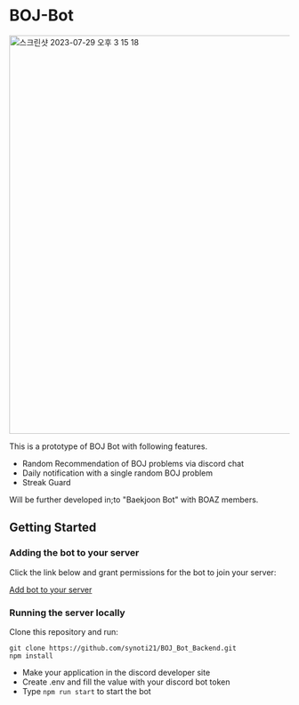 # BOJ-Bot
<img width="717" alt="스크린샷 2023-07-29 오후 3 15 18" src="https://github.com/synoti21/BOJ_Bot_Backend/assets/58936172/a5352f63-7f78-4f8e-a039-43d595dc7b10">

This is a prototype of BOJ Bot with following features.
- Random Recommendation of BOJ problems via discord chat
- Daily notification with a single random BOJ problem
- Streak Guard

Will be further developed in;to "Baekjoon Bot" with BOAZ members.

## Getting Started
### Adding the bot to your server
Click the link below and grant permissions for the bot to join your server:

[Add bot to your server](https://discord.com/api/oauth2/authorize?client_id=1133277476869640212&permissions=18432&scope=bot)


### Running the server locally
Clone this repository and run:
```
git clone https://github.com/synoti21/BOJ_Bot_Backend.git
npm install
```
- Make your application in the discord developer site
- Create .env and fill the value with your discord bot token
- Type `npm run start` to start the bot
